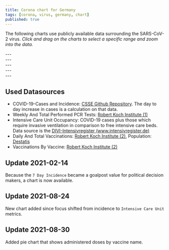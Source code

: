 ```yaml
---
title: Corona chart for Germany
tags: [corona, virus, germany, chart]
published: true
---
```

The following charts use publicly available data surrounding the SARS-CoV-2 virus. *Click and drag on the charts to select a specific range and zoom into the data.*

<div id="chart-corona-cases-germany"></div>
---
<div class="spacer"></div>
<div id="chart-corona-incidence-and-rvalue-germany"></div>
---
<div class="spacer"></div>
<div id="chart-corona-tests-germany"></div>
---
<div class="spacer"></div>
<div id="chart-corona-icuo-germany"></div>
---
<div class="spacer"></div>
<div id="chart-corona-vaccinations-germany"></div>
---
<div class="spacer"></div>
<div id="chart-corona-vaccinations-by-vaccine-germany"></div>

## Used Datasources
* COVID-19-Cases and Incidence: [CSSE Github Repository][1]. The day to day increase in cases is a calculation on that data.
* Weekly And Total Performed PCR Tests: [Robert Koch Institute (1)][2]
* Intensive Care Unit Occupancy: COVID-19 cases plus those which require invasive ventilation in comparison to free intensive care beds. Data source is the [DIVI-Intensivregister (www.intensivregister.de)][3]
* Daily And Total Vaccinations: [Robert Koch Institute (2)][4], Population: [Destatis][5]
* Vaccinations By Vaccine: [Robert Koch Institute (2)][4]


[1]: <https://github.com/CSSEGISandData/COVID-19> "COVID-19 Data Repository by the Center for Systems Science and Engineering (CSSE) at Johns Hopkins University"
[2]: <https://www.rki.de/DE/Content/InfAZ/N/Neuartiges_Coronavirus/Daten/Testzahlen-gesamt.xlsx?__blob=publicationFile> "Erfassung der SARS-CoV-2-Testzahlen in Deutschland"
[3]: <https://www.intensivregister.de> "DIVI-Intensivregister (www.intensivregister.de)"
[4]: <https://raw.githubusercontent.com/robert-koch-institut/COVID-19-Impfungen_in_Deutschland/master/Aktuell_Deutschland_Bundeslaender_COVID-19-Impfungen.csv> "COVID-19-Impfungen_in_Deutschland/Aktuell_Deutschland_Bundeslaender_COVID-19-Impfungen.csv"
[5]: <https://www.destatis.de/DE/Themen/Gesellschaft-Umwelt/Bevoelkerung/Bevoelkerungsstand/Tabellen/zensus-geschlecht-staatsangehoerigkeit-2021.html> "Bevölkerung nach Nationalität und Geschlecht 2021"

## Update 2021-02-14
Because the `7 Day Incidence` became a goalpost value for political decision makers, a chart is now available.

## Update 2021-08-24
New chart added since focus shifted from incidence to `Intensive Care Unit` metrics.

## Update 2021-08-30
Added pie chart that shows administered doses by vaccine name.

<script type="module" src="/assets/js/corona.mjs" />
